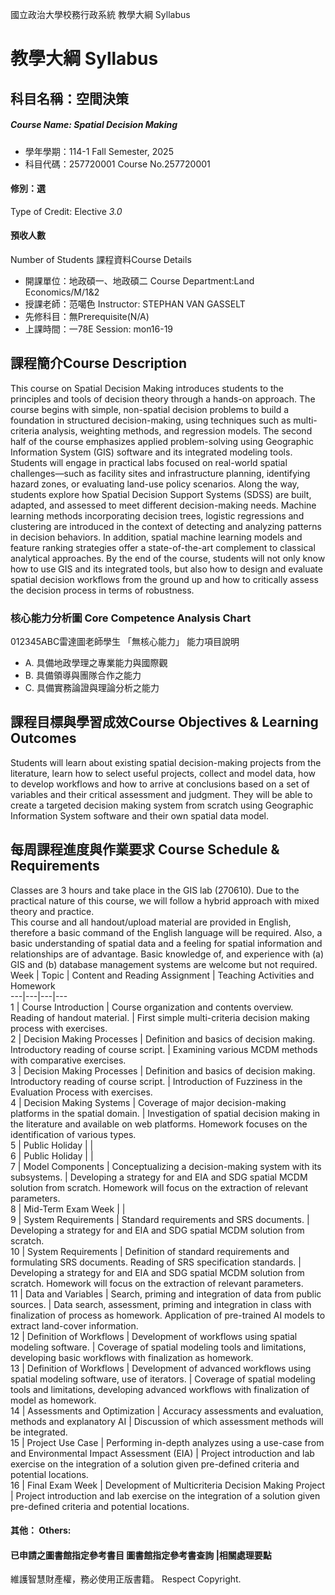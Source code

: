 國立政治大學校務行政系統 教學大綱 Syllabus
# 教學大綱 Syllabus
##  科目名稱：空間決策
#####  Course Name: Spatial Decision Making
  * 學年學期：114-1 Fall Semester, 2025 
  * 科目代碼：257720001 Course No.257720001
#### 修別：選
Type of Credit: Elective 
_3.0_
#### 預收人數
Number of Students
課程資料Course Details
  * 開課單位：地政碩一、地政碩二 Course Department:Land Economics/M/1&2 
  * 授課老師：范噶色 Instructor: STEPHAN VAN GASSELT 
  * 先修科目：無Prerequisite(N/A)
  * 上課時間：一78E Session: mon16-19 
##  課程簡介Course Description
This course on Spatial Decision Making introduces students to the principles and tools of decision theory through a hands-on approach. The course begins with simple, non-spatial decision problems to build a foundation in structured decision-making, using techniques such as multi-criteria analysis, weighting methods, and regression models.
The second half of the course emphasizes applied problem-solving using Geographic Information System (GIS) software and its integrated modeling tools. Students will engage in practical labs focused on real-world spatial challenges—such as facility sites and infrastructure planning, identifying hazard zones, or evaluating land-use policy scenarios. Along the way, students explore how Spatial Decision Support Systems (SDSS) are built, adapted, and assessed to meet different decision-making needs.
Machine learning methods incorporating decision trees, logistic regressions and clustering are introduced in the context of detecting and analyzing patterns in decision behaviors. In addition, spatial machine learning models and feature ranking strategies offer a state-of-the-art complement to classical analytical approaches. 
By the end of the course, students will not only know how to use GIS and its integrated tools, but also how to design and evaluate spatial decision workflows from the ground up and how to critically assess the decision process in terms of robustness.
###  核心能力分析圖 Core Competence Analysis Chart
012345ABC雷達圖老師學生
「無核心能力」 
能力項目說明
  * A. 具備地政學理之專業能力與國際觀
  * B. 具備領導與團隊合作之能力
  * C. 具備實務論證與理論分析之能力
##  課程目標與學習成效Course Objectives & Learning Outcomes 
Students will learn about existing spatial decision-making projects from the literature, learn how to select useful projects, collect and model data, how to develop workflows and how to arrive at conclusions based on a set of variables and their critical assessment and judgment. 
They will be able to create a targeted decision making system from scratch using Geographic Information System software and their own spatial data model.
##  每周課程進度與作業要求 Course Schedule & Requirements
Classes are 3 hours and take place in the GIS lab (270610). 
Due to the practical nature of this course, we will follow a hybrid approach with mixed theory and practice.   
This course and all handout/upload material are provided in English, therefore a basic command of the English language will be required. 
Also, a basic understanding of spatial data and a feeling for spatial information and relationships are of advantage. Basic knowledge of, and experience with (a) GIS and (b) database management systems are welcome but not required.
Week | Topic | Content and Reading Assignment | Teaching Activities and Homework  
---|---|---|---  
1 | Course Introduction | Course organization and contents overview. Reading of handout material. | First simple multi-criteria decision making process with exercises.  
2 | Decision Making Processes | Definition and basics of decision making. Introductory reading of course script. | Examining various MCDM methods with comparative exercises.  
3 | Decision Making Processes | Definition and basics of decision making. Introductory reading of course script. | Introduction of Fuzziness in the Evaluation Process with exercises.  
4 | Decision Making Systems | Coverage of major decision-making platforms in the spatial domain. | Investigation of spatial decision making in the literature and available on web platforms. Homework focuses on the identification of various types.  
5 | Public Holiday |  |   
6 | Public Holiday |  |   
7 | Model Components | Conceptualizing a decision-making system with its subsystems. | Developing a strategy for and EIA and SDG spatial MCDM solution from scratch. Homework will focus on the extraction of relevant parameters.  
8 | Mid-Term Exam Week |  |   
9 | System Requirements | Standard requirements and SRS documents. | Developing a strategy for and EIA and SDG spatial MCDM solution from scratch.  
10 | System Requirements | Definition of standard requirements and formulating SRS documents. Reading of SRS specification standards. | Developing a strategy for and EIA and SDG spatial MCDM solution from scratch. Homework will focus on the extraction of relevant parameters.  
11 | Data and Variables | Search, priming and integration of data from public sources. | Data search, assessment, priming and integration in class with finalization of process as homework. Application of pre-trained AI models to extract land-cover information.  
12 | Definition of Workflows | Development of workflows using spatial modeling software. | Coverage of spatial modeling tools and limitations, developing basic workflows with finalization as homework.  
13 | Definition of Workflows | Development of advanced workflows using spatial modeling software, use of iterators. | Coverage of spatial modeling tools and limitations, developing advanced workflows with finalization of model as homework.  
14 | Assessments and Optimization | Accuracy assessments and evaluation, methods and explanatory AI | Discussion of which assessment methods will be integrated.  
15 | Project Use Case | Performing in-depth analyzes using a use-case from and Environmental Impact Assessment (EIA) | Project introduction and lab exercise on the integration of a solution given pre-defined criteria and potential locations.  
16 | Final Exam Week | Development of Multicriteria Decision Making Project | Project introduction and lab exercise on the integration of a solution given pre-defined criteria and potential locations.  
####  其他： Others:
####  已申請之圖書館指定參考書目  圖書館指定參考書查詢 |相關處理要點
維護智慧財產權，務必使用正版書籍。 Respect Copyright.